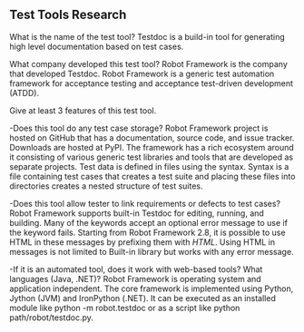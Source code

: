Test Tools Research
-------------------
What is the name of the test tool? Testdoc is a build-in tool for generating high level documentation based on test cases.

What company developed this test tool? Robot Framework is the company that developed Testdoc. Robot Framework is a generic test automation framework for acceptance testing and acceptance test-driven development (ATDD).

Give at least 3 features of this test tool.

-Does this tool do any test case storage? Robot Framework project is hosted on GitHub that has a documentation, source code, and issue tracker. Downloads are hosted at PyPI. The framework has a rich ecosystem around it consisting of various generic test libraries and tools that are developed as separate projects. Test data is defined in files using the syntax. Syntax is a file containing test cases that creates a test suite and placing these files into directories creates a nested structure of test suites. 

-Does this tool allow tester to link requirements or defects to test cases? Robot Framework supports built-in Testdoc for editing, running, and building. Many of the keywords accept an optional error message to use if the keyword fails. Starting from Robot Framework 2.8, it is possible to use HTML in these messages by prefixing them with *HTML*. Using HTML in messages is not limited to Built-in library but works with any error message.

-If it is an automated tool, does it work with web-based tools? What languages (Java, .NET)? Robot Framework is operating system and application independent. The core framework is implemented using Python, Jython (JVM) and IronPython (.NET). It can be executed as an installed module like python -m robot.testdoc or as a script like python path/robot/testdoc.py.

